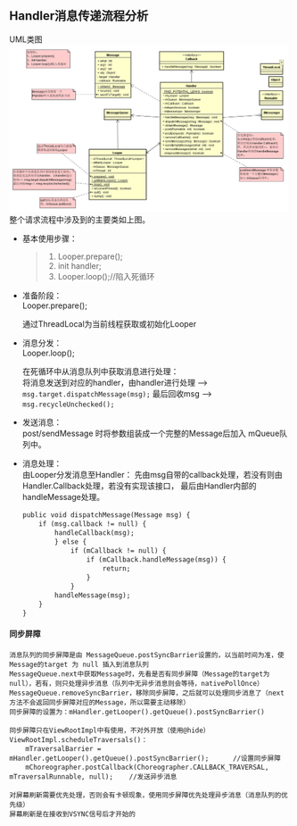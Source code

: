 ## Handler消息传递流程分析

UML类图
<br><img src="handler.png" width="500" height="300"/><br>
 整个请求流程中涉及到的主要类如上图。

* 基本使用步骤：
    >1. Looper.prepare();
    >2. init handler; 
    >3. Looper.loop();//陷入死循环

* 准备阶段：<br>
    Looper.prepare();
    
    通过ThreadLocal为当前线程获取或初始化Looper
    
* 消息分发：<br>
    Looper.loop();
    
    在死循环中从消息队列中获取消息进行处理：<br>
    将消息发送到对应的handler，由handler进行处理 -->
    `msg.target.dispatchMessage(msg);`
        最后回收msg --> `msg.recycleUnchecked();`
        
* 发送消息：<br>
    post/sendMessage 时将参数组装成一个完整的Message后加入 mQueue队列中。
    
* 消息处理：<br>
    由Looper分发消息至Handler：
        先由msg自带的callback处理，若没有则由Handler.Callback处理，若没有实现该接口，
        最后由Handler内部的handleMessage处理。        
    ```
    public void dispatchMessage(Message msg) {
        if (msg.callback != null) {
            handleCallback(msg);
            } else {
                if (mCallback != null) {
                    if (mCallback.handleMessage(msg)) {
                        return;
                    }
                }
            handleMessage(msg);
        }
    }
    ```

#### 同步屏障

    消息队列的同步屏障是由 MessageQueue.postSyncBarrier设置的，以当前时间为准，使Message的target 为 null 插入到消息队列
    MessageQueue.next中获取Message时，先看是否有同步屏障（Message的target为null），若有，则只处理异步消息（队列中无异步消息则会等待，nativePollOnce）
    MessageQueue.removeSyncBarrier，移除同步屏障，之后就可以处理同步消息了（next方法不会返回同步屏障对应的Message，所以需要主动移除）
    同步屏障的设置为：mHandler.getLooper().getQueue().postSyncBarrier()
    
    同步屏障只在ViewRootImpl中有使用，不对外开放（使用@hide）
    ViewRootImpl.scheduleTraversals()：
        mTraversalBarrier = mHandler.getLooper().getQueue().postSyncBarrier();      //设置同步屏障
        mChoreographer.postCallback(Choreographer.CALLBACK_TRAVERSAL, mTraversalRunnable, null);    //发送异步消息
    
    对屏幕刷新需要优先处理，否则会有卡顿现象，使用同步屏障优先处理异步消息（消息队列的优先级）
    屏幕刷新是在接收到VSYNC信号后才开始的